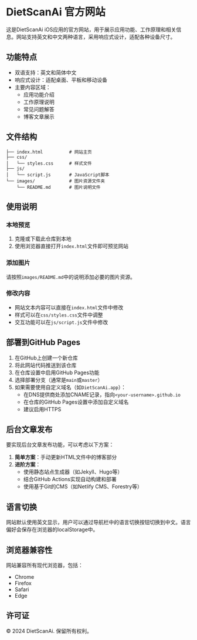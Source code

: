 # DietScanAi 官方网站

这是DietScanAi iOS应用的官方网站，用于展示应用功能、工作原理和相关信息。网站支持英文和中文两种语言，采用响应式设计，适配各种设备尺寸。

## 功能特点

- 双语支持：英文和简体中文
- 响应式设计：适配桌面、平板和移动设备
- 主要内容区域：
  - 应用功能介绍
  - 工作原理说明
  - 常见问题解答
  - 博客文章展示

## 文件结构

```
├── index.html          # 网站主页
├── css/
│   └── styles.css      # 样式文件
├── js/
│   └── script.js       # JavaScript脚本
└── images/             # 图片资源文件夹
    └── README.md       # 图片说明文件
```

## 使用说明

### 本地预览

1. 克隆或下载此仓库到本地
2. 使用浏览器直接打开`index.html`文件即可预览网站

### 添加图片

请按照`images/README.md`中的说明添加必要的图片资源。

### 修改内容

- 网站文本内容可以直接在`index.html`文件中修改
- 样式可以在`css/styles.css`文件中调整
- 交互功能可以在`js/script.js`文件中修改

## 部署到GitHub Pages

1. 在GitHub上创建一个新仓库
2. 将此网站代码推送到该仓库
3. 在仓库设置中启用GitHub Pages功能
4. 选择部署分支（通常是`main`或`master`）
5. 如果需要使用自定义域名（如`DietScanAi.app`）：
   - 在DNS提供商处添加CNAME记录，指向`<your-username>.github.io`
   - 在仓库的GitHub Pages设置中添加自定义域名
   - 建议启用HTTPS

## 后台文章发布

要实现后台文章发布功能，可以考虑以下方案：

1. **简单方案**：手动更新HTML文件中的博客部分
2. **进阶方案**：
   - 使用静态站点生成器（如Jekyll、Hugo等）
   - 结合GitHub Actions实现自动构建和部署
   - 使用基于Git的CMS（如Netlify CMS、Forestry等）

## 语言切换

网站默认使用英文显示，用户可以通过导航栏中的语言切换按钮切换到中文。语言偏好会保存在浏览器的localStorage中。

## 浏览器兼容性

网站兼容所有现代浏览器，包括：
- Chrome
- Firefox
- Safari
- Edge

## 许可证

© 2024 DietScanAi. 保留所有权利。